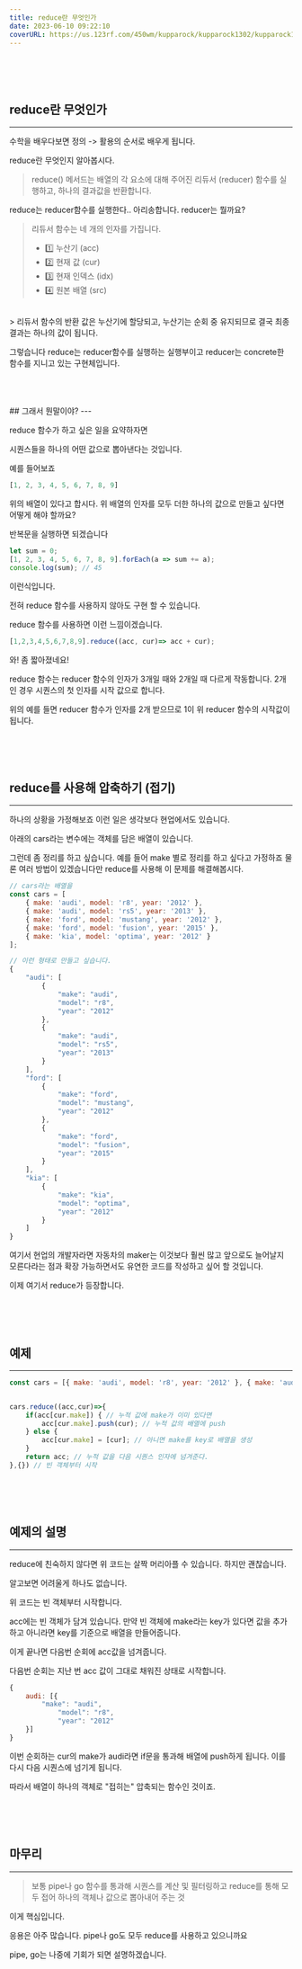 ```yaml
---
title: reduce란 무엇인가
date: 2023-06-10 09:22:10
coverURL: https://us.123rf.com/450wm/kupparock/kupparock1302/kupparock130200033/17797534-%EC%A0%91%ED%9E%8C-%EC%88%98%EA%B1%B4.jpg
---
```


<br>
<br>
<br>

## reduce란 무엇인가
---

수학을 배우다보면 정의 -> 활용의 순서로 배우게 됩니다.

reduce란 무엇인지 알아봅시다.

> reduce() 메서드는 배열의 각 요소에 대해 주어진 리듀서 (reducer) 함수를 실행하고, 하나의 결과값을 반환합니다.

reduce는 reducer함수를 실행한다.. 아리송합니다.
reducer는 뭘까요?

> 리듀서 함수는 네 개의 인자를 가집니다. <br>
> - 1️⃣ 누산기 (acc)
> - 2️⃣ 현재 값 (cur)
> - 3️⃣ 현재 인덱스 (idx)
> - 4️⃣ 원본 배열 (src)
<br>
> 리듀서 함수의 반환 값은 누산기에 할당되고, 누산기는 순회 중 유지되므로 결국 최종 결과는 하나의 값이 됩니다.


그렇습니다 reduce는 reducer함수를 실행하는 실행부이고 
reducer는 concrete한 함수를 지니고 있는 구현체입니다.

<br>
<br>
<br>
## 그래서 뭔말이야?
---

reduce 함수가 하고 싶은 일을 요약하자면 

시퀀스들을 하나의 어떤 값으로 뽑아낸다는 것입니다.


예를 들어보죠

```js
[1, 2, 3, 4, 5, 6, 7, 8, 9]
```
위의 배열이 있다고 합시다. 위 배열의 인자를 모두 더한 하나의 값으로 만들고 싶다면
어떻게 해야 할까요?

반복문을 실행하면 되겠습니다

```js
let sum = 0;
[1, 2, 3, 4, 5, 6, 7, 8, 9].forEach(a => sum += a);
console.log(sum); // 45
```

이런식입니다. 

전혀 reduce 함수를 사용하지 않아도 구현 할 수 있습니다.

reduce 함수를 사용하면 이런 느낌이겠습니다.
```js
[1,2,3,4,5,6,7,8,9].reduce((acc, cur)=> acc + cur);
```
와! 좀 짧아졌네요! 

reduce 함수는 reducer 함수의 인자가 3개일 때와 2개일 때 다르게 작동합니다.
2개인 경우 시퀀스의 첫 인자를 시작 값으로 합니다.

위의 예를 들면 reducer 함수가 인자를 2개 받으므로 1이 위 reducer 함수의 시작값이 됩니다.

<br>
<br>
<br>

## reduce를 사용해 압축하기 (접기)
---

하나의 상황을 가정해보죠 이런 일은 생각보다 현업에서도 있습니다.

아래의 cars라는 변수에는 객체를 담은 배열이 있습니다.

그런데 좀 정리를 하고 싶습니다. 예를 들어 make 별로 정리를 하고 싶다고 가정하죠
물론 여러 방법이 있겠습니다만 reduce를 사용해 이 문제를 해결해봅시다.

```js
// cars라는 배열을
const cars = [
    { make: 'audi', model: 'r8', year: '2012' },
    { make: 'audi', model: 'rs5', year: '2013' },
    { make: 'ford', model: 'mustang', year: '2012' },
    { make: 'ford', model: 'fusion', year: '2015' },
    { make: 'kia', model: 'optima', year: '2012' }
];

// 이런 형태로 만들고 싶습니다.
{
    "audi": [
        {
            "make": "audi",
            "model": "r8",
            "year": "2012"
        },
        {
            "make": "audi",
            "model": "rs5",
            "year": "2013"
        }
    ],
    "ford": [
        {
            "make": "ford",
            "model": "mustang",
            "year": "2012"
        },
        {
            "make": "ford",
            "model": "fusion",
            "year": "2015"
        }
    ],
    "kia": [
        {
            "make": "kia",
            "model": "optima",
            "year": "2012"
        }
    ]
}
```

여기서 현업의 개발자라면 자동차의 maker는 이것보다 훨씬 많고 앞으로도 늘어날지 모른다라는 점과
확장 가능하면서도 유연한 코드를 작성하고 싶어 할 것입니다.

이제 여기서 reduce가 등장합니다.


<br>
<br>
<br>

## 예제
---

```js
const cars = [{ make: 'audi', model: 'r8', year: '2012' }, { make: 'audi', model: 'rs5', year: '2013' }, { make: 'ford', model: 'mustang', year: '2012' }, { make: 'ford', model: 'fusion', year: '2015' }, { make: 'kia', model: 'optima', year: '2012' }];


cars.reduce((acc,cur)=>{
    if(acc[cur.make]) { // 누적 값에 make가 이미 있다면
        acc[cur.make].push(cur); // 누적 값의 배열에 push
    } else {
        acc[cur.make] = [cur]; // 아니면 make를 key로 배열을 생성
    }
    return acc; // 누적 값을 다음 시퀀스 인자에 넘겨준다.
},{}) // 빈 객체부터 시작
```


<br>
<br>
<br>

## 예제의 설명
---


reduce에 친숙하지 않다면 위 코드는 살짝 머리아플 수 있습니다.
하지만 괜찮습니다.

알고보면 어려울게 하나도 없습니다.


위 코드는 빈 객체부터 시작합니다.

acc에는 빈 객체가 담겨 있습니다.
만약 빈 객체에 make라는 key가 있다면 값을 추가하고
아니라면 key를 기준으로 배열을 만들어줍니다.

이게 끝나면 다음번 순회에 acc값을 넘겨줍니다. 

다음번 순회는 지난 번 acc 값이 그대로 채워진 상태로 시작합니다.

```js
{
    audi: [{
        "make": "audi",
            "model": "r8",
            "year": "2012"  
    }]
}
```

이번 순회하는 cur의 make가 audi라면 if문을 통과해
배열에 push하게 됩니다. 이를 다시 다음 시퀀스에 넘기게 됩니다.


따라서 배열이 하나의 객체로 "접히는" 압축되는 함수인 것이죠.


<br>
<br>
<br>

## 마무리
---


> 보통 pipe나 go 함수를 통과해 시퀀스를 계산 및 필터링하고
reduce를 통해 모두 접어 하나의 객체나 값으로 뽑아내어 주는 것

이게 핵심입니다.

응용은 아주 많습니다. pipe나 go도 모두 reduce를 사용하고 있으니까요


pipe, go는 나중에 기회가 되면 설명하겠습니다.